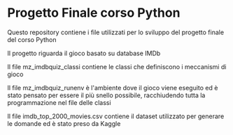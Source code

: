 # Progetto Finale corso Python

Questo repository contiene i file utilizzati per lo sviluppo del progetto finale del corso Python

Il progetto riguarda il gioco basato su database IMDb

Il file mz_imdbquiz_classi contiene le classi che definiscono i meccanismi di gioco

Il file mz_imdbquiz_runenv è l'ambiente dove il gioco viene eseguito ed è stato pensato per essere il più snello possibile, racchiudendo tutta la programmazione nel file delle classi

Il file imdb_top_2000_movies.csv contiene il dataset utilizzato per generare le domande ed è stato preso da Kaggle
